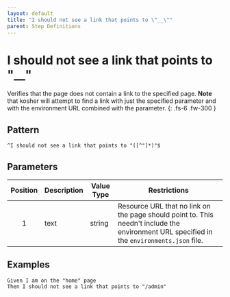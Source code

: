 ```yaml
---
layout: default
title: "I should not see a link that points to \"__\""
parent: Step Definitions
---
```


# I should not see a link that points to "\_\_"

Verifies that the page does not contain a link to the specified page. **Note** that kosher will attempt to find a link with just the specified parameter and with the environment URL combined with the parameter.
{: .fs-6 .fw-300 }

## Pattern

```
^I should not see a link that points to "([^"]*)"$	
```

## Parameters

| Position | Description | Value Type | Restrictions                                                                                                                               |
| :------: | ----------- | ---------- | ------------------------------------------------------------------------------------------------------------------------------------------ |
|    1     | text        | string     | Resource URL that no link on the page should point to. This needn't include the environment URL specified in the `environments.json` file. |

## Examples

```gherkin
Given I am on the "home" page
Then I should not see a link that points to "/admin"
```